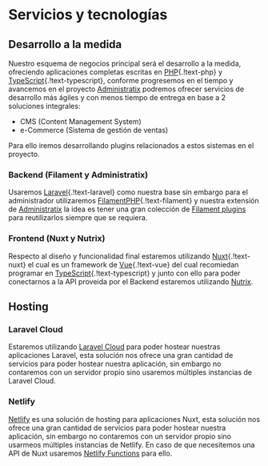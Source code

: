 # Servicios y tecnologías

## Desarrollo a la medida

Nuestro esquema de negocios principal será el desarrollo a la medida, ofreciendo aplicaciones completas escritas en [PHP](https://www.php.net/){.!text-php} y [TypeScript](https://www.typescriptlang.org/){.!text-typescript}, conforme progresemos en el tiempo y avancemos en el proyecto [Administratix](https://github.com/red-plug/packages-administratix) podremos ofrecer servicios de desarrollo más ágiles y con menos tiempo de entrega en base a 2 soluciones integrales:

- CMS (Content Management System) 
- e-Commerce (Sistema de gestión de ventas)

Para ello iremos desarrollando plugins relacionados a estos sistemas en el proyecto.

### Backend (Filament y Administratix)

Usaremos [Laravel](https://laravel.com/){.!text-laravel} como nuestra base sin embargo para el administrador utilizaremos [FilamentPHP](https://filamentphp.com/){.!text-filament} y nuestra extensión de [Administratix](https://github.com/red-plug/packages-administratix) la idea es tener una gran colección de [Filament plugins](https://filamentphp.com/plugins) para reutilizarlos siempre que se requiera.

### Frontend (Nuxt y Nutrix)

Respecto al diseño y funcionalidad final estaremos utilizando [Nuxt](https://nuxt.com/){.!text-nuxt} el cual es un framework de [Vue](https://vuejs.org/){.!text-vue} del cual recomiedan programar en [TypeScript](https://vuejs.org/guide/typescript/overview.html#general-usage-notes){.!text-typescript} y junto con ello para poder conectarnos a la API proveida por el Backend estaremos utilizando [Nutrix](https://github.com/red-plug/templates-nutrix).

## Hosting

### Laravel Cloud

Estaremos utilizando [Laravel Cloud](https://cloud.laravel.com) para poder hostear nuestras aplicaciones Laravel, esta solución nos ofrece una gran cantidad de servicios para poder hostear nuestra aplicación, sin embargo no contaremos con un servidor propio sino usaremos múltiples instancias de Laravel Cloud.

### Netlify

[Netlify](https://www.netlify.com) es una solución de hosting para aplicaciones Nuxt, esta solución nos ofrece una gran cantidad de servicios para poder hostear nuestra aplicación, sin embargo no contaremos con un servidor propio sino usarmeos múltiples instancias de Netlify. En caso de que necesitemos una API de Nuxt usaremos [Netlify Functions](https://www.netlify.com/products/functions/) para ello.